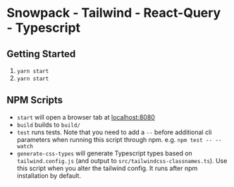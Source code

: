 # Snowpack - Tailwind - React-Query - Typescript

## Getting Started

1. `yarn start`
2. `yarn start`

## NPM Scripts

- `start` will open a browser tab at [localhost:8080](http://localhost:8080)
- `build` builds to `build/`
- `test` runs tests. Note that you need to add a `--` before additional cli parameters when running this script through npm.
  e.g. `npm test -- --watch`
- `generate-css-types` will generate Typescript types based on `tailwind.config.js` (and output to `src/tailwindcss-classnames.ts`).
  Use this script when you alter the tailwind config. It runs after npm installation by default.
